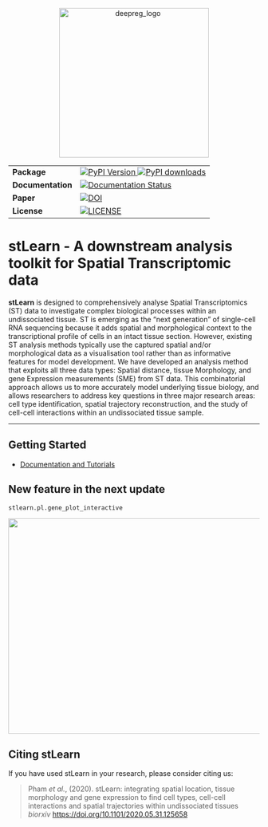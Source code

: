 <p align="center">
  <img src="https://i.imgur.com/yfXlCYO.png"
    alt="deepreg_logo" title="DeepReg" width="300"/>
</p>

<table align="center">
  <tr>
    <td>
      <b>Package</b>
    </td>
    <td>
      <a href="https://pypi.python.org/pypi/stlearn/">
      <img src="https://img.shields.io/pypi/v/stlearn.svg" alt="PyPI Version">
      </a>
      <a href="https://pepy.tech/project/stlearn">
      <img src="https://static.pepy.tech/personalized-badge/stlearn?period=total&units=international_system&left_color=grey&right_color=orange&left_text=Downloads"
        alt="PyPI downloads">
      </a>
    </td>
  </tr>
  <tr>
    <td>
      <b>Documentation</b>
    </td>
    <td>
      <a href="https://stlearn.readthedocs.io/en/latest/">
      <img src="https://readthedocs.org/projects/stlearn/badge/?version=latest" alt="Documentation Status">
      </a>
    </td>
  </tr>
  <tr>
    <td>
     <b>Paper</b>
    </td>
    <td>
      <a href="https://doi.org/10.1101/2020.05.31.125658"><img src="https://zenodo.org/badge/DOI/10.1007/978-3-319-76207-4_15.svg"
        alt="DOI"></a>
    </td>
  </tr>
  <tr>
    <td>
      <b>License</b>
    </td>
    <td>
      <a href="http://perso.crans.org/besson/LICENSE.html"><img src="https://img.shields.io/badge/License-BSD-blue.svg"
        alt="LICENSE"></a>
    </td>
  </tr>
</table>


# stLearn - A downstream analysis toolkit for Spatial Transcriptomic data

**stLearn** is designed to comprehensively analyse Spatial Transcriptomics (ST) data to investigate complex biological processes within an undissociated tissue. ST is emerging as the “next generation” of single-cell RNA sequencing because it adds spatial and morphological context to the transcriptional profile of cells in an intact tissue section. However, existing ST analysis methods typically use the captured spatial and/or morphological data as a visualisation tool rather than as informative features for model development. We have developed an analysis method that exploits all three data types: Spatial distance, tissue Morphology, and gene Expression measurements (SME) from ST data. This combinatorial approach allows us to more accurately model underlying tissue biology, and allows researchers to address key questions in three major research areas: cell type identification, spatial trajectory reconstruction, and the study of cell-cell interactions within an undissociated tissue sample.

---

## Getting Started

- [Documentation and Tutorials](https://stlearn.readthedocs.io/en/latest/)

## New feature in the next update

`stlearn.pl.gene_plot_interactive`

<img src="https://media.giphy.com/media/hUHAZcbVMm5pdUKMq4/giphy.gif" width="600" height="432" />

## Citing stLearn

If you have used stLearn in your research, please consider citing us:

> Pham _et al._, (2020). stLearn: integrating spatial location, tissue morphology and gene expression to find cell types, cell-cell interactions and spatial trajectories within undissociated tissues
> _biorxiv_
> https://doi.org/10.1101/2020.05.31.125658
